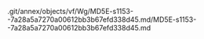 .git/annex/objects/vf/Wg/MD5E-s1153--7a28a5a7270a00612bb3b67efd338d45.md/MD5E-s1153--7a28a5a7270a00612bb3b67efd338d45.md